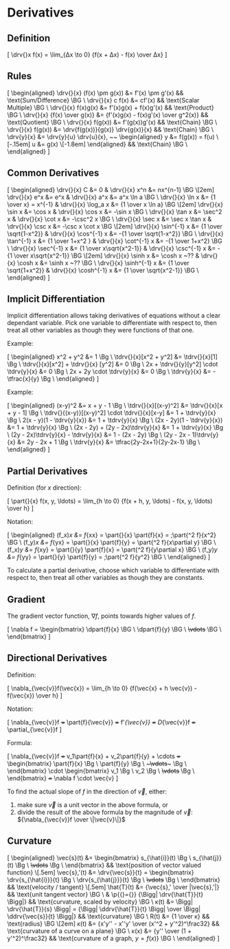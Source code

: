 # Derivatives

## Definition

\[
  \drv{}x f(x) = \lim_{Δx \to 0} {f(x + Δx) - f(x) \over Δx}
\]

## Rules

\[
  \begin{aligned}
      \drv{}{x} (f(x) \pm g(x)) &= f'(x) \pm g'(x)                      && \text{Sum/Difference}  \BG \\
               \drv{}{x} c f(x) &= cf'(x)                               && \text{Scalar Multiple} \BG \\
             \drv{}{x} f(x)g(x) &= f'(x)g(x) + f(x)g'(x)                && \text{Product}         \BG \\
    \drv{}{x} {f(x) \over g(x)} &= {f'(x)g(x) - f(x)g'(x) \over g^2(x)} && \text{Quotient}        \BG \\
              \drv{}{x} f(g(x)) &= f'(g(x))g'(x)                        && \text{Chain}           \BG \\
              \drv{}{x} f(g(x)) &= \drv{f(g(x))}{g(x)} \drv{g(x)}{x}    && \text{Chain}           \BG \\
                     \drv{y}{x} &= \drv{y}{u} \drv{u}{x}, ~~
                                   \begin{aligned}
                                     y &= f(g(x)) = f(u) \\[-.15em]
                                     u &= g(x)           \\[-1.8em]
                                   \end{aligned}                        && \text{Chain}           \BG \\
  \end{aligned}
\]

## Common Derivatives

\[
  \begin{aligned}
    \drv{}{x}            C &= 0                       & \drv{}{x}          x^n &= nx^{n-1}                 \BG \\[2em]
    \drv{}{x}          e^x &= e^x                     & \drv{}{x}          a^x &= a^x \ln a                \BG \\
    \drv{}{x}        \ln x &= {1 \over x} = x^{-1}    & \drv{}{x}     \log_a x &= {1 \over x \ln a}        \BG \\[2em]
    \drv{}{x}       \sin x &= \cos   x                & \drv{}{x}       \cos x &= -\sin   x                \BG \\
    \drv{}{x}       \tan x &= \sec^2 x                & \drv{}{x}       \cot x &= -\csc^2 x                \BG \\
    \drv{}{x}       \sec x &= \sec   x \tan x         & \drv{}{x}       \csc x &= -\csc   x \cot x         \BG \\[2em]
    \drv{}{x}  \sin^{-1} x &= {1 \over  \sqrt{1-x^2}} & \drv{}{x}  \cos^{-1} x &= -{1 \over  \sqrt{1-x^2}} \BG \\
    \drv{}{x}  \tan^{-1} x &= {1 \over        1+x^2 } & \drv{}{x}  \cot^{-1} x &= -{1 \over        1+x^2}  \BG \\
    \drv{}{x}  \sec^{-1} x &= {1 \over x\sqrt{x^2-1}} & \drv{}{x}  \csc^{-1} x &= -{1 \over x\sqrt{x^2-1}} \BG \\[2em]
    \drv{}{x}      \sinh x &= \cosh x ~??             & \drv{}{x}      \cosh x &= \sinh x ~??              \BG \\
    \drv{}{x} \sinh^{-1} x &= {1 \over  \sqrt{1+x^2}} & \drv{}{x} \cosh^{-1} x &=  {1 \over  \sqrt{x^2-1}} \BG \\
  \end{aligned}
\]

## Implicit Differentiation

Implicit differentiation allows taking derivatives of equations without a clear dependant variable.
Pick one variable to differentiate with respect to, then treat all other variables as though they were functions of that one.

Example:

\[
  \begin{aligned}
                                 x^2 + y^2 &= 1             \Bg \\
                     \tdrv{}{x}[x^2 + y^2] &= \tdrv{}{x}[1] \Bg \\
        \tdrv{}{x}[x^2] + \tdrv{}{x} [y^2] &= 0             \Bg \\
    2x + \tdrv{}{y}[y^2] \cdot \tdrv{y}{x} &= 0             \Bg \\
                 2x + 2y \cdot \tdrv{y}{x} &= 0             \Bg \\
                               \tdrv{y}{x} &= -\tfrac{x}{y} \Bg \\
  \end{aligned}
\]

Example:

\[
  \begin{aligned}
                                          (x-y)^2 &= x + y - 1                \Bg \\
                              \tdrv{}{x}[(x-y)^2] &= \tdrv{}{x}[x + y - 1]    \Bg \\
    \tdrv{}{(x-y)}[(x-y)^2] \cdot \tdrv{}{x}[x-y] &= 1 + \tdrv{y}{x}          \Bg \\
                        2(x - y)(1 - \tdrv{y}{x}) &= 1 + \tdrv{y}{x}          \Bg \\
                       (2x - 2y)(1 - \tdrv{y}{x}) &= 1 + \tdrv{y}{x}          \Bg \\
                 (2x - 2y) + (2y - 2x)\tdrv{y}{x} &= 1 + \tdrv{y}{x}          \Bg \\
               (2y - 2x)\tdrv{y}{x} - \tdrv{y}{x} &= 1 - (2x - 2y)            \Bg \\
                         (2y - 2x - 1)\tdrv{y}{x} &= 2y - 2x + 1              \Bg \\
                                      \tdrv{y}{x} &= \tfrac{2y-2x+1}{2y-2x-1} \Bg \\
  \end{aligned}
\]

## Partial Derivatives

Definition (for $x$ direction):

\[
  \part{}{x} f(x, y, \ldots) = \lim_{h \to 0} {f(x + h, y, \ldots) - f(x, y, \ldots) \over h}
\]

Notation:

\[
  \begin{aligned}
    (f_x)_x &= f_{xx} = \part{}{x} \part{f}{x} = \;\part{^2 f}{x^2}         \BG \\
    (f_y)_x &= f_{yx} = \part{}{x} \part{f}{y} =   \part{^2 f}{x\partial y} \BG \\
    (f_x)_y &= f_{xy} = \part{}{y} \part{f}{x} =   \part{^2 f}{y\partial x} \BG \\
    (f_y)_y &= f_{yy} = \part{}{y} \part{f}{y} = \;\part{^2 f}{y^2}         \BG \\
  \end{aligned}
\]

To calculate a partial derivative, choose which variable to differentiate with respect to, then treat all other variables as though they are constants.

## Gradient

The gradient vector function, $\nabla f$, points towards higher values of $f$.

\[
  \nabla f =
  \begin{bmatrix}
    \dpart{f}{x}   \BG \\
    \dpart{f}{y}   \BG \\
    ~~~~\vdots~~~~ \BG \\
  \end{bmatrix}
\]

## Directional Derivatives

Definition:

\[
  \nabla_{\vec{v}}f(\vec{x}) = \lim_{h \to 0} {f(\vec{x} + h \vec{v}) - f(\vec{x}) \over h}
\]

Notation:

\[
  \nabla_{\vec{v}}f ~~=~~ \part{f}{\vec{v}} ~~=~~ f'_{\vec{v}} ~~=~~ D_{\vec{v}}f ~~=~~ \partial_{\vec{v}}f
\]

Formula:

\[
  \nabla_{\vec{v}}f ~~~~=~~~~
  v_1\part{f}{x} + v_2\part{f}{y} + \cdots ~~~~=~~~~
  \begin{bmatrix}
    \part{f}{x}  \Bg \\
    \part{f}{y}  \Bg \\
    ~~~\vdots~~~ \Bg \\
  \end{bmatrix}
  \cdot
  \begin{bmatrix}
    v_1        \Bg \\
    v_2        \Bg \\
    ~~\vdots~~ \Bg \\
  \end{bmatrix} ~~~~=~~~~
  \nabla f \cdot \vec{v}
\]

To find the actual slope of $f$ in the direction of $\vec{v}$, either:
  1. make sure $\vec{v}$ is a unit vector in the above formula, or
  2. divide the result of the above formula by the magnitude of $\vec{v}$: ${\nabla_{\vec{v}}f \over \|\vec{v}\|}$

## Curvature

\[
  \begin{aligned}
    \vec{s}(t) &= \begin{bmatrix}
      s_{\hat{i}}(t)       \Bg \\ s_{\hat{j}}(t)       \Bg \\ ~~~~\vdots~~~~ \Bg \\
    \end{bmatrix}
    && \text{position of vector valued function}     \\[.5em]
    \vec{s}\,'(t) &= \drv{\vec{s}}{t} = \begin{bmatrix}
      \drv{s_{\hat{i}}}{t} \Bg \\ \drv{s_{\hat{j}}}{t} \Bg \\ ~~~~\vdots~~~~ \Bg \\
    \end{bmatrix}
    && \text{velocity / tangent}                     \\[.5em]
    \hat{T}(t) &= {\vec{s}\,' \over \|\vec{s}\,'\|}
    && \text{unit tangent vector}                \BG \\
    & \p{{}={}} {\Bigg\| \drv{\hat{T}}{t} \Bigg\|}
    && \text{curvature, scaled by velocity}      \BG \\
    κ(t) &= \Bigg\| \drv{\hat{T}}{s} \Bigg\|
    = {\Bigg\| \ddrv{\hat{T}}{t} \Bigg\| \over \Bigg\| \ddrv{\vec{s}}{t} \Bigg\|}
    && \text{curvature}                          \BG \\
    R(t) &= {1 \over κ}
    && \text{radius}                             \BG \\[2em]
    κ(t) &= {x'y'' - x''y' \over (x'^2 + y'^2)^\frac32}
    && \text{curvature of a curve on a plane}    \BG \\
    κ(x) &= {y'' \over (1 +  y'^2)^\frac32}
    && \text{curvature of a graph, $y = f(x)$}   \BG \\
  \end{aligned}
\]
